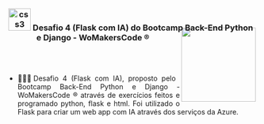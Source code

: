 <div align="center">
<h3><img src="https://i.pinimg.com/originals/e7/26/c7/e726c74ac081eed50feee1433d12c998.gif" alt="css3" width="45"> Desafio 4 (Flask com IA) do Bootcamp Back-End Python e Django - WoMakersCode ®
<img align="right" width="150px" style="margin-top:-10px" src="https://user-images.githubusercontent.com/71572039/216510822-39114072-9905-4308-b0ee-3a4bddc8b76f.png">
</div>
</br>
</br>
<div align="justify">
 
- 👷🏻‍♀Desafio 4 (Flask com IA), proposto pelo Bootcamp Back-End Python e Django - WoMakersCode ® através de exercícios feitos e programado python, flask e html. Foi utilizado o Flask para criar um web app com IA através dos serviços da Azure.
  
</div>
